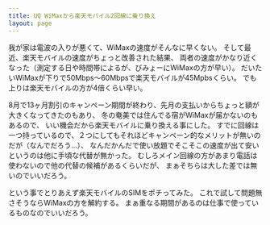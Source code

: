 ```yaml
---
title: UQ WiMaxから楽天モバイル2回線に乗り換え
layout: page
---
```

我が家は電波の入りが悪くて、WiMaxの速度がそんなに早くない。
そして最近、楽天モバイルの速度がちょっと改善された結果、
両者の速度がかなり近くなった（測定する日や時間帯によるが、びみょーにWiMaxの方が早い）。
だいたいWiMaxが下りで50Mbps〜60Mbpsで楽天モバイルが45Mpbsくらい。
でも上りは楽天モバイルの方が4倍くらい早い。

8月で13ヶ月割引のキャンペーン期間が終わり、先月の支払いからちょっと額が大きくなってきたのもあり、
冬の奄美では住んでる宿がWiMaxが届かないのもあるので、
いい機会だから楽天モバイルに乗り換える事にした。
すでに回線は一つ持っているので、２つにしてもそれほどキャンペーン的なメリットが無いのだが（なんでだろう…）、
なんだかんだで使い放題でそこそこの速度が出て安いというのは他に手頃な代替が無かった。
むしろメイン回線の方があまり電話は使わないので他の代替の候補があるくらいだが、
まぁそちらは大した差では無いのでいいだろう。

という事でとりあえず楽天モバイルのSIMをポチってみた。
これで試して問題無さそうならWiMaxの方を解約する。
まぁ重なる期間があるのは仕事で使っているものなのでいいだろう。